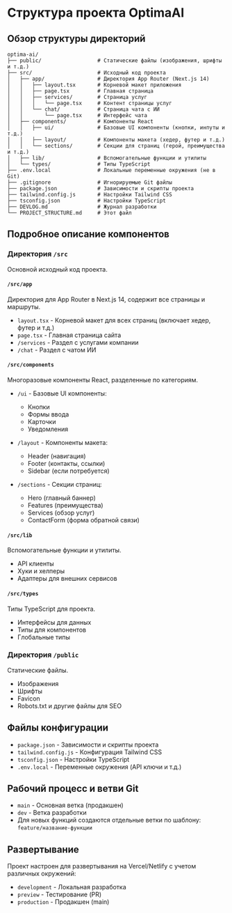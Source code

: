 # Структура проекта OptimaAI

## Обзор структуры директорий

```
optima-ai/
├── public/                  # Статические файлы (изображения, шрифты и т.д.)
├── src/                     # Исходный код проекта
│   ├── app/                 # Директория App Router (Next.js 14)
│   │   ├── layout.tsx       # Корневой макет приложения
│   │   ├── page.tsx         # Главная страница
│   │   ├── services/        # Страница услуг
│   │   │   └── page.tsx     # Контент страницы услуг
│   │   └── chat/            # Страница чата с ИИ
│   │       └── page.tsx     # Интерфейс чата
│   ├── components/          # Компоненты React
│   │   ├── ui/              # Базовые UI компоненты (кнопки, инпуты и т.д.)
│   │   ├── layout/          # Компоненты макета (хедер, футер и т.д.)
│   │   └── sections/        # Секции для страниц (герой, преимущества и т.д.)
│   ├── lib/                 # Вспомогательные функции и утилиты
│   └── types/               # Типы TypeScript
├── .env.local               # Локальные переменные окружения (не в Git)
├── .gitignore               # Игнорируемые Git файлы
├── package.json             # Зависимости и скрипты проекта
├── tailwind.config.js       # Настройки Tailwind CSS
├── tsconfig.json            # Настройки TypeScript
├── DEVLOG.md                # Журнал разработки
└── PROJECT_STRUCTURE.md     # Этот файл
```

## Подробное описание компонентов

### Директория `/src`

Основной исходный код проекта.

#### `/src/app`

Директория для App Router в Next.js 14, содержит все страницы и маршруты.

- `layout.tsx` - Корневой макет для всех страниц (включает хедер, футер и т.д.)
- `page.tsx` - Главная страница сайта
- `/services` - Раздел с услугами компании
- `/chat` - Раздел с чатом ИИ

#### `/src/components`

Многоразовые компоненты React, разделенные по категориям.

- `/ui` - Базовые UI компоненты:
  - Кнопки
  - Формы ввода
  - Карточки
  - Уведомления
  
- `/layout` - Компоненты макета:
  - Header (навигация)
  - Footer (контакты, ссылки)
  - Sidebar (если потребуется)

- `/sections` - Секции страниц:
  - Hero (главный баннер)
  - Features (преимущества)
  - Services (обзор услуг)
  - ContactForm (форма обратной связи)

#### `/src/lib`

Вспомогательные функции и утилиты.

- API клиенты
- Хуки и хелперы
- Адаптеры для внешних сервисов

#### `/src/types`

Типы TypeScript для проекта.

- Интерфейсы для данных
- Типы для компонентов
- Глобальные типы

### Директория `/public`

Статические файлы.

- Изображения
- Шрифты
- Favicon
- Robots.txt и другие файлы для SEO

## Файлы конфигурации

- `package.json` - Зависимости и скрипты проекта
- `tailwind.config.js` - Конфигурация Tailwind CSS
- `tsconfig.json` - Настройки TypeScript
- `.env.local` - Переменные окружения (API ключи и т.д.)

## Рабочий процесс и ветви Git

- `main` - Основная ветка (продакшен)
- `dev` - Ветка разработки
- Для новых функций создаются отдельные ветки по шаблону: `feature/название-функции`

## Развертывание

Проект настроен для развертывания на Vercel/Netlify с учетом различных окружений:
- `development` - Локальная разработка
- `preview` - Тестирование (PR)
- `production` - Продакшен (main)
